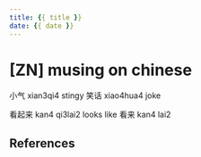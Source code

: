 ```yaml
---
title: {{ title }}
date: {{ date }}
---
```


# [ZN] musing on chinese

小气 xian3qi4 stingy
笑话 xiao4hua4 joke 

看起来 kan4 qi3lai2 looks like
看来 kan4 lai2

## References

